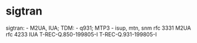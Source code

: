 # sigtran
sigtran: - M2UA, IUA; TDM: - q931; MTP3 - isup, mtn, snm
rfc 3331 M2UA
rfc 4233  IUA
T-REC-Q.850-199805-I
T-REC-Q.931-199805-I



